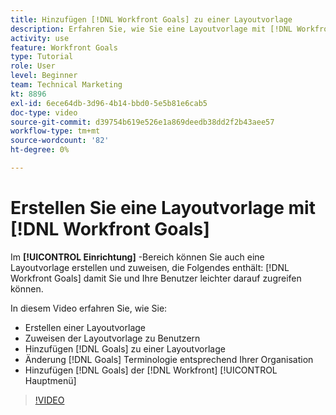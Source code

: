 ```yaml
---
title: Hinzufügen [!DNL Workfront Goals] zu einer Layoutvorlage
description: Erfahren Sie, wie Sie eine Layoutvorlage mit [!DNL Workfront Goals], assign the layout template to users, and change [!DNL Goals] -Terminologie an Ihre Organisation anpassen.
activity: use
feature: Workfront Goals
type: Tutorial
role: User
level: Beginner
team: Technical Marketing
kt: 8896
exl-id: 6ece64db-3d96-4b14-bbd0-5e5b81e6cab5
doc-type: video
source-git-commit: d39754b619e526e1a869deedb38dd2f2b43aee57
workflow-type: tm+mt
source-wordcount: '82'
ht-degree: 0%

---
```


# Erstellen Sie eine Layoutvorlage mit [!DNL Workfront Goals]

Im **[!UICONTROL Einrichtung]** -Bereich können Sie auch eine Layoutvorlage erstellen und zuweisen, die Folgendes enthält: [!DNL Workfront Goals] damit Sie und Ihre Benutzer leichter darauf zugreifen können.

In diesem Video erfahren Sie, wie Sie:

* Erstellen einer Layoutvorlage
* Zuweisen der Layoutvorlage zu Benutzern
* Hinzufügen [!DNL Goals] zu einer Layoutvorlage
* Änderung [!DNL Goals] Terminologie entsprechend Ihrer Organisation
* Hinzufügen [!DNL Goals] der [!DNL Workfront] [!UICONTROL Hauptmenü]

>[!VIDEO](https://video.tv.adobe.com/v/335190/?quality=12)

<!--
Learn more graphic
-->

